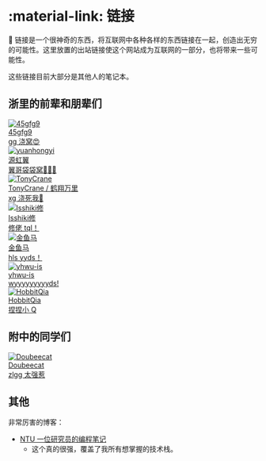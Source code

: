 # :material-link: 链接

🔗 链接是一个很神奇的东西，将互联网中各种各样的东西链接在一起，创造出无穷的可能性。这里放置的出站链接使这个网站成为互联网的一部分，也将带来一些可能性。

这些链接目前大部分是其他人的笔记本。

## 浙里的前辈和朋辈们

<div class="flink-list">

<div class="flink-list-item">
    <a href="https://tree.45gfg9.net/" title="45gfg9" target="_blank">
        <div class="flink-item-icon">
            <img src="../assets/45gfg9.png" alt="45gfg9">
        </div>
        <div class="flink-item-name heti-skip">45gfg9</div>
        <div class="flink-item-desc">gg 浇窝😍</div>
    </a>
</div>

<div class="flink-list-item">
    <a href="https://www.cnblogs.com/yuanhongyi/" title="yuanhongyi" target="_blank">
        <div class="flink-item-icon">
            <img src="../assets/yuanhongyi.png" alt="yuanhongyi">
        </div>
        <div class="flink-item-name heti-skip">源虹翼</div>
        <div class="flink-item-desc">翼哥袋袋窝🥺🥺🥺</div>
    </a>
</div>

<div class="flink-list-item">
    <a href="https://note.tonycrane.cc/" title="TonyCrane" target="_blank">
        <div class="flink-item-icon">
            <img src="../assets/tonycrane.jpeg" alt="TonyCrane">
        </div>
        <div class="flink-item-name heti-skip">TonyCrane / 鹤翔万里</div>
        <div class="flink-item-desc">xg 浇死我🤤</div>
    </a>
</div>

<div class="flink-list-item">
    <a href="https://note.isshikih.top/" title="Isshiki修" target="_blank">
        <div class="flink-item-icon">
            <img src="../assets/isshiki.png" alt="Isshiki修">
        </div>
        <div class="flink-item-name heti-skip">Isshiki修</div>
        <div class="flink-item-desc">修佬 tql！</div>
    </a>
</div>

<div class="flink-list-item">
    <a href="https://www.yuque.com/jinyuma-igdk2" title="金鱼马" target="_blank">
        <div class="flink-item-icon">
            <img src="../assets/jym.jpg" alt="金鱼马">
        </div>
        <div class="flink-item-name heti-skip">金鱼马</div>
        <div class="flink-item-desc">hls yyds！</div>
    </a>
</div>

<div class="flink-list-item">
    <a href="https://yhwu-is.github.io/Notes/" title="yhwu-is" target="_blank">
        <div class="flink-item-icon">
            <img src="../assets/yhwu_is.jpg" alt="yhwu-is">
        </div>
        <div class="flink-item-name heti-skip">yhwu-is</div>
        <div class="flink-item-desc">wyyyyyyyyyds!</div>
    </a>
</div>

<div class="flink-list-item">
    <a href="https://note.hobbitqia.cc/" title="HobbitQia" target="_blank">
        <div class="flink-item-icon">
            <img src="../assets/hobbitqia.ico" alt="HobbitQia">
        </div>
        <div class="flink-item-name heti-skip">HobbitQia</div>
        <div class="flink-item-desc">捏捏小 Q</div>
    </a>
</div>

</div>

## 附中的同学们

<div class="flink-list">

<div class="flink-list-item">
    <a href="http://www.doubeecat.xyz/" title="Doubeecat" target="_blank">
        <div class="flink-item-icon">
            <img src="../assets/doubeecat.png" alt="Doubeecat">
        </div>
        <div class="flink-item-name heti-skip">Doubeecat</div>
        <div class="flink-item-desc">zlgg 太强惹</div>
    </a>
</div>

</div>

## 其他

非常厉害的博客：

-   [NTU 一位研究员的编程笔记](https://www3.ntu.edu.sg/home/ehchua/programming/index.html)
    -   这个真的很强，覆盖了我所有想掌握的技术栈。
